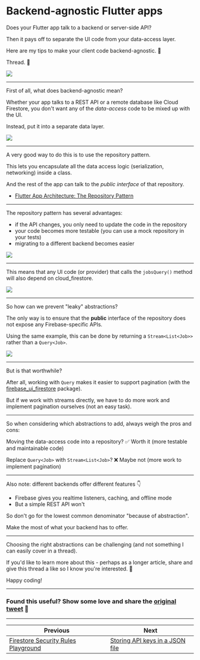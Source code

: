 # Backend-agnostic Flutter apps

Does your Flutter app talk to a backend or server-side API?

Then it pays off to separate the UI code from your data-access layer.

Here are my tips to make your client code backend-agnostic. 🤔

Thread. 🧵

![](101.1.png)

---

First of all, what does backend-agnostic mean?

Whether your app talks to a REST API or a remote database like Cloud Firestore, you don't want any of the *data-access* code to be mixed up with the UI.

Instead, put it into a separate data layer.

![](101.2.png)

---

A very good way to do this is to use the repository pattern.

This lets you encapsulate all the data access logic (serialization, networking) inside a class.

And the rest of the app can talk to the *public interface* of that repository.

- [Flutter App Architecture: The Repository Pattern](https://codewithandrea.com/articles/flutter-repository-pattern/)

---

The repository pattern has several advantages:

- if the API changes, you only need to update the code in the repository
- your code becomes more testable (you can use a mock repository in your tests)
- migrating to a different backend becomes easier

![](101.3.png)

---

This means that any UI code (or provider) that calls the `jobsQuery()` method will also depend on cloud_firestore.

![](101.4.png)

---

So how can we prevent "leaky" abstractions?

The only way is to ensure that the **public** interface of the repository does not expose any Firebase-specific APIs.

Using the same example, this can be done by returning a `Stream<List<Job>>` rather than a `Query<Job>`.

![](101.5.png)

---

But is that worthwhile?

After all, working with `Query` makes it easier to support pagination (with the [firebase_ui_firestore](https://pub.dev/packages/firebase_ui_firestore) package).

But if we work with streams directly, we have to do more work and implement pagination ourselves (not an easy task).

---

So when considering which abstractions to add, always weigh the pros and cons:

Moving the data-access code into a repository?
✅ Worth it (more testable and maintainable code) 

Replace `Query<Job>` with `Stream<List<Job>`?
❌ Maybe not (more work to implement pagination) 

---

Also note: different backends offer different features 👇

- Firebase gives you realtime listeners, caching, and offline mode
- But a simple REST API won't

So don't go for the lowest common denominator "because of abstraction".

Make the most of what your backend has to offer.

---

Choosing the right abstractions can be challenging (and not something I can easily cover in a thread).

If you'd like to learn more about this - perhaps as a longer article, share and give this thread a like so I know you're interested. 🙂

Happy coding!

---

### Found this useful? Show some love and share the [original tweet](https://twitter.com/biz84/status/1653050251262009355) 🙏

---

| Previous | Next |
| -------- | ---- |
| [Firestore Security Rules Playground](../0100-security-rules-playground/index.md) | [Storing API keys in a JSON file](../0102-dart-define-from-file/index.md) |
